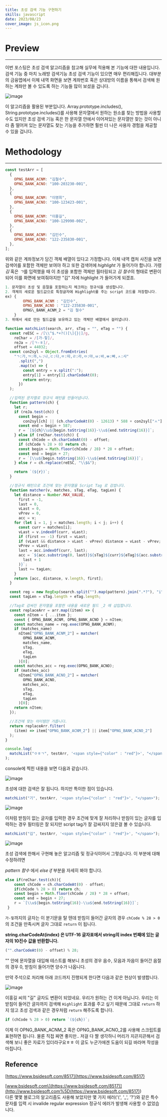 ```yaml
---
title: 초성 검색 기능 구현하기
skills: javascript
date: 2023/08/23
cover_image: js_icon.png
---
```


# **Preview**

---

이번 포스팅은 초성 검색 알고리즘을 참고해 실무에 적용해 본 기능에 대한 내용입니다.
검색 기능 중 마치 노래방 검색기능 초성 검색 기능이 있으면 매우 편리해집니다.
대부분의 금융앱에서 이체 내역 화면을 보면 계좌번호 혹은 상대방의 이름을 통해서 검색해 원하는 계좌만 볼 수 있도록 하는 기능들 많이 보셨을 겁니다.

![image](/images/12_1.png)

이 알고리즘을 활용된 부분입니다. Array.prototype.includes(), String.prototype.includes()를 사용해 문자열에서 원하는 원소를 찾는 방법을 사용할 수도 있지만 초성 검색 기능 혹은 한 문자열 안에서 이어져있는 문자열만 찾는 것이 아니라 좀 떨어져 있는 문자열도 찾는 기능을 추가하면 훨씬 더 나은 사용자 경험을 제공할 수 있을 겁니다.

# **Methodology**

---

```javascript
const testArr = [
  {
    OPNG_BANK_ACNM: "김철수",
    OPNG_BANK_ACNO: "100-203230-001",
  },
  {
    OPNG_BANK_ACNM: "이영희",
    OPNG_BANK_ACNO: "100-123423-001",
  },
  {
    OPNG_BANK_ACNM: "이홍길",
    OPNG_BANK_ACNO: "100-129990-002",
  },
  {
    OPNG_BANK_ACNM: "김인수",
    OPNG_BANK_ACNO: "122-235830-001",
  },
];
```

위와 같은 계좌정보가 담긴 객체 배열이 있다고 가정합니다. 이체 내역 캡처 사진을 보면 검색어를 포함한 객체만 보여야 하고 또한 검색어에 _highlight_ 가 들어가야 합니다. 가령 _김_ 혹은 *ㄱ*를 입력했을 때 이 초성을 포함한 객체만 필터링되고 *김 철수*의 형태로 변환이 되어 이를 화면에 보여줘야지만 "김" 자에 highlight 가 들어가게 되겠죠.

```javascript
1. 문자열이 초성 및 음절을 포함하는지 체크하는 정규식을 생성합니다.
2. 객체의 새로운 필드값으로 특정글자에 Highlight를 주는 script 코드를 저장합니다.
ex) {
        OPNG_BANK_ACNM : "김인수",
        OPNG_BANK_ACNO : "122-235830-001",
        OPNG\_BANK_ACNM_2 = "김 철수"
    }
3. 위에서 새로 만든 필드값을 보유하고 있는 객체만 배열에서 걸러냅니다.
```

```javascript
function matchList(search, arr, sTag = "", eTag = "") {
  const reESC = /[\\^$.*+?()[\]{}|]/g,
    reChar = /[가-힣]/,
    reJa = /[ㄱ-ㅎ]/,
    offset = 44032;
  const con2syl = Object.fromEntries(
    "ㄱ:가,ㄲ:까,ㄴ:나,ㄷ:다,ㄸ:따,ㄹ:라,ㅁ:마,ㅂ:바,ㅃ:빠,ㅅ:사"
      .split(",")
      .map((v) => {
        const entry = v.split(":");
        entry[1] = entry[1].charCodeAt(0);
        return entry;
      })
  );

  //입력된 문자열로 정규식 패턴을 만들어냅니다.
  function pattern(ch) {
    let r;
    if (reJa.test(ch)) {
      const begin =
        con2syl[ch] || (ch.charCodeAt(0) - 12613) * 588 + con2syl["ㅅ"];
      const end = begin + 587;
      r = `[${ch}\\u${begin.toString(16)}-\\u${end.toString(16)}]`;
    } else if (reChar.test(ch)) {
      const chCode = ch.charCodeAt(0) - offset;
      if (chCode % 28 > 0) return ch;
      const begin = Math.floor(chCode / 28) * 28 + offset;
      const end = begin + 27;
      r = `[\\u${begin.toString(16)}-\\u${end.toString(16)}]`;
    } else r = ch.replace(reESC, "\\$&");

    return `(${r})`;
  }

  //정규식 패턴으로 조건에 맞는 문자열을 Script Tag 로 감쌉니다.
  function matcher(v, matches, sTag, eTag, tagLen) {
    let distance = Number.MAX_VALUE,
      first = -1,
      last = 0,
      vLast = 0,
      vPrev = 0,
      acc = v;
    for (let i = 1, j = matches.length; i < j; i++) {
      const curr = matches[i];
      vLast = v.indexOf(curr, vLast);
      if (first == -1) first = vLast;
      if (vLast && distance > vLast - vPrev) distance = vLast - vPrev;
      vPrev = vLast;
      last = acc.indexOf(curr, last);
      acc = `${acc.substring(0, last)}${sTag}${curr}${eTag}${acc.substr(
        last + 1
      )}`;
      last += tagLen;
    }
    return [acc, distance, v.length, first];
  }

  const reg = new RegExp(search.split("").map(pattern).join(".*?"), "i");
  const tagLen = sTag.length + eTag.length;

  //Tag로 감싸진 문자열을 포함한 내용을 새로운 필드 _2 에 삽입합니다.
  const replaceArr = arr.map((item) => {
    const nItem = { ...item };
    const { OPNG_BANK_ACNM, OPNG_BANK_ACNO } = nItem;
    const matches_name = reg.exec(OPNG_BANK_ACNM);
    if (matches_name)
      nItem["OPNG_BANK_ACNM_2"] = matcher(
        OPNG_BANK_ACNM,
        matches_name,
        sTag,
        eTag,
        tagLen
      )[0];
    const matches_acc = reg.exec(OPNG_BANK_ACNO);
    if (matches_acc)
      nItem["OPNG_BANK_ACNO_2"] = matcher(
        OPNG_BANK_ACNO,
        matches_acc,
        sTag,
        eTag,
        tagLen
      )[0];
    return nItem;
  });

  //조건에 맞는 아이템만 거릅니다.
  return replaceArr.filter(
    (item) => item["OPNG_BANK_ACNM_2"] || item["OPNG_BANK_ACNO_2"]
  );
}

console.log(
  matchList("ㅇㅎㄱ", testArr, '<span style={"color" : "red"}>', "</span>")
);
```

console에 찍힌 내용을 보면 다음과 같습니다.

![image](/images/12_2.png)

초성에 대한 검색은 잘 됩니다. 하지만 특이한 점이 있습니다.

```javascript
matchList("기", testArr, '<span style={"color" : "red"}>', "</span>");
```

![image](/images/12_3.png)

이처럼 받침이 없는 글자를 입력한 경우 조건에 맞게 잘 처리하나 받침이 있는 글자를 입력하는 경우 필터링은 잘 되지만 script tag가 잘 감싸지지 않은걸 볼 수 있습니다.

```javascript
matchList("김", testArr, '<span style={"color" : "red"}>', "</span>");
```

![image](/images/12_4.png)

초성 검색에 한해서 구현해 놓은 알고리즘 및 정규식이어서 그렇습니다.
이 부분에 대해 수정하려면

_pattern 함수_ 에서 _else if_ 부분을 자세히 봐야 합니다.

```javascript
else if(reChar.test(ch)){
    const chCode = ch.charCodeAt(0) - offset;
    if(chCode % 28 > 0) return ch;
    const begin = Math.floor(chCode / 28) * 28 + offset;
    const end = begin + 27;
    r = `[\\u${begin.toString(16)}-\\u${end.toString(16)}]`;
 }
```

`가-힣`까지의 글자는 이 분기문을 탈 텐데 받침이 들어간 글자의 경우 `chCode % 28 > 0`의 조건을 만족시켜 글자 그대로 `return` 이 됩니다.

**string.charCodeAt(index) 은 UTF-16 글자표에서 string의 index 번째에 있는 글자의 10진수 값을 반환합니다.**

```javascript
("".charCodeAt(0) - offset) % 28;
```

"" 안에 문자열을 대입해 테스트를 해보니 초성의 경우 음수, 모음과 자음이 들어간 음절의 경우 0, 받침이 들어가면 양수가 나옵니다.

만약 주석으로 처리해 아래 코드까지 진행되게 한다면 다음과 같은 현상이 발생합니다.

![image](/images/12_5.png)

이홍길 씨의 "길" 글자도 변환이 되었네요. 우리가 원하는 건 이게 아닙니다.
우리는 이 받침이 들어간 글자까지 검색해 `Highlight` 효과를 주고 싶기 때문에 그대로 `return` 하지 않고 초성 검색과 같은 경우처럼 `return` 해주도록 합니다.

```javascript
if (chCode % 28 > 0) return `(${ch})`;
```

이제 이 OPNG_BANK_ACNM_2 혹은 OPNG_BANK_ACNO_2를 사용해 스크립트를 표현하면 됩니다.
물론 직접 짜면 좋지만.. 저걸 다 짤 생각하니 머리가 지끈지끈해서 검색해 보니 좋은 자료가 있더라구요ㅎㅎ
이 글도 누군가에겐 도움이 되길 바라며 작성을 마칩니다.

## **Reference**

[https://www.bsidesoft.com/8517](https://www.bsidesoft.com/8517)

[www.bsidesoft.com\](https://www.bsidesoft.com/8517)](<http://www.bsidesoft.com%5D(https://www.bsidesoft.com/8517)>)  
다른 몇몇 블로그의 알고리즘도 사용해 보았지만 몇 가지 에러('(', '\_', '?')와 같은 특수문자를 입력 시 invalide regular expression 정규식 에러가 발생해 사용할 수 없었습니다.
